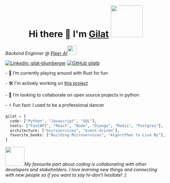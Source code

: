 
<!--
**gilatb/gilatb** is a ✨ _special_ ✨ repository because its `README.md` (this file) appears on your GitHub profile.

 <!--  -->
 <div align="center">
   <h1>Hi there 👋 I'm <a href="https://www.linkedin.com/in/gilat-blumberger/">Gilat</a> <img src="https://media.giphy.com/media/NZGAxVxfOvOzEhjQ7M/giphy.gif" width="100"> </h1>
</div>

<div>
  <p><em>Backend Enginner @ <a href="https://www.linkedin.com/company/piperai/mycompany/">Piper AI</a><img src="https://media.giphy.com/media/BNbm4jKFVC31dYUaoh/giphy.gif" width="30">
  </em></p>

  [![Linkedin: gilat-blumberger](https://img.shields.io/badge/Gilat-blue?style=flat-square&logo=Linkedin&logoColor=white&link=https://www.linkedin.com/in/gilat-blumberger/)](https://www.linkedin.com/in/gilat-blumberger/)
  [![GitHub gilatb](https://img.shields.io/github/followers/gilatb?label=follow&style=social)](https://github.com/gilatb)
</div>

<!-- <p align="center"> -->
  <!-- For more icons please follow  https://github.com/MikeCodesDotNET/ColoredBadges -->
  <!-- <img src="icons/python.svg" alt="html" style="vertical-align:top; margin:4px"> -->
  <!-- <img src="icons/js.svg" alt="html" style="vertical-align:top; margin:4px"> -->
  <!-- <img src="icons/node.svg" alt="html" style="vertical-align:top; margin:4px"> -->
  <!-- <img src="icons/react.svg" alt="html" style="vertical-align:top; margin:4px"> -->
  <!-- <img src="icons/web.svg" alt="html" style="vertical-align:top; margin:4px"> -->
  <!-- <img src="icons/html.svg" alt="html" style="vertical-align:top; margin:4px"> -->
  <!-- <img src="icons/css.svg" alt="html" style="vertical-align:top; margin:4px"> -->

<!-- - 🔭 I’m currently working on ... -->
<p>
  - 🌱 I’m currently playing around with Rust for fun
</p>
<p>
  - 🛠 I'm actively working on <a href="https://github.com/gilatb/stampify-backend">this project</a>
<p>
  - 👯 I’m looking to collaborate on open source projects in python
</p>
<p>
  - ⚡ Fun fact: I used to be a professional dancer
</p>

```python
gilat = {
  code: ["Python", "Javascript", "SQL"],
  tools: ["FastAPI", "React", "Node", "Django", "Redis", "Postgres"],
  architecture: ["microservices", "event-driven"],
  favorite_books: ["Building Microservices", "Algorithms to Live By"],
}
```

<img src="https://media.giphy.com/media/KNpJH3cUKSWkkYPA3q/giphy.gif" width=60><em>My favourite part about coding is collaborating with other developers and stakeholders. I love learning new things and connecting with new people so if you want to say hi-don't hesitate!</b> :)</em>


<br />
